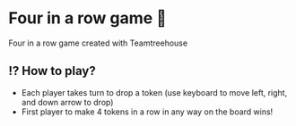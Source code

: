 # Four in a row game  🤎
Four in a row game created with Teamtreehouse

## ⁉️ How to play?

- Each player takes turn to drop a token (use keyboard to move left, right, and down arrow to drop)
- First player to make 4 tokens in a row in any way on the board wins!
